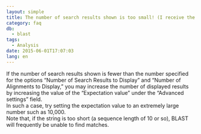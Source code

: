 ```yaml
---
layout: simple
title: The number of search results shown is too small! (I receive the message “No hit found.”)
category: faq
db:
  - blast
tags: 
  - Analysis
date: 2015-06-01T17:07:03
lang: en
---
```


If the number of search results shown is fewer than the number specified for the options “Number of Search Results to Display” and “Number of Alignments to Display,” you may increase the number of displayed results by increasing the value of the “Expectation value” under the “Advanced settings” field.    
In such a case, try setting the expectation value to an extremely large number such as 10,000.    
Note that, if the string is too short (a sequence length of 10 or so), BLAST will frequently be unable to find matches.